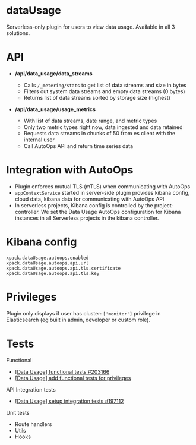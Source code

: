 # dataUsage

Serverless-only plugin for users to view data usage. Available in all 3 solutions.

# API

- **/api/data_usage/data_streams**

  - Calls `/_metering/stats` to get list of data streams and size in bytes
  - Filters out system data streams and empty data streams (0 bytes)
  - Returns list of data streams sorted by storage size (highest)

- **/api/data_usage/usage_metrics**
  - With list of data streams, date range, and metric types
  - Only two metric types right now, data ingested and data retained
  - Requests data streams in chunks of 50 from es client with the internal user
  - Call AutoOps API and return time series data

# Integration with AutoOps

- Plugin enforces mutual TLS (mTLS) when communicating with AutoOps
- `appContextService` started in server-side plugin provides kibana config, cloud data, kibana data for communicating with AutoOps API
- In serverless projects, Kibana config is controlled by the project-controller. We set the Data Usage AutoOps configuration for Kibana instances in all Serverless projects in the kibana controller.

# Kibana config

```
xpack.dataUsage.autoops.enabled
xpack.dataUsage.autoops.api.url
xpack.dataUsage.autoops.api.tls.certificate
xpack.dataUsage.autoops.api.tls.key
```

# Privileges

Plugin only displays if user has cluster: `['monitor']` privilege in Elasticsearch (eg built in admin, developer or custom role).

# Tests

Functional

- [[Data Usage] functional tests #203166](https://github.com/elastic/kibana/pull/203166)
- [[Data Usage] add functional tests for privileges](https://github.com/elastic/kibana/pull/199377)

API Integration tests

- [[Data Usage] setup integration tests #197112](https://github.com/elastic/kibana/pull/197112)

Unit tests

- Route handlers
- Utils
- Hooks

